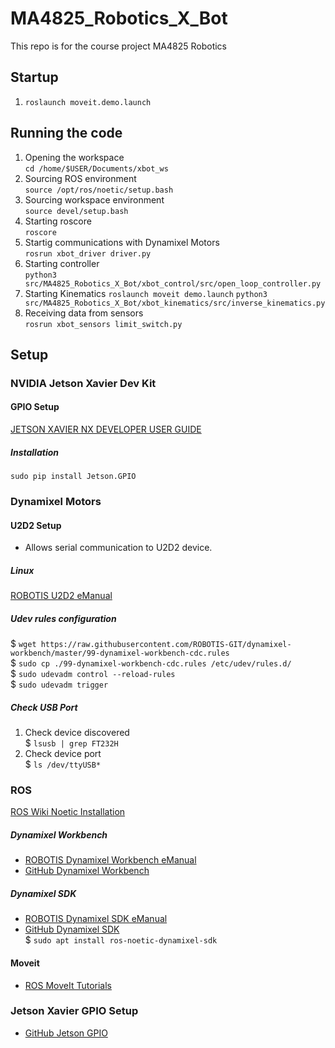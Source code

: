 # MA4825_Robotics_X_Bot
This repo is for the course project MA4825 Robotics
## Startup
1. ```roslaunch moveit.demo.launch```
## Running the code
1. Opening the workspace  
`cd /home/$USER/Documents/xbot_ws`
3. Sourcing ROS environment  
`source /opt/ros/noetic/setup.bash`
5. Sourcing workspace environment  
`source devel/setup.bash`
7. Starting roscore  
`roscore`
9. Startig communications with Dynamixel Motors  
`rosrun xbot_driver driver.py`
11. Starting controller  
`python3 src/MA4825_Robotics_X_Bot/xbot_control/src/open_loop_controller.py`
13. Starting Kinematics
`roslaunch moveit demo.launch`
`python3 src/MA4825_Robotics_X_Bot/xbot_kinematics/src/inverse_kinematics.py`
15. Receiving data from sensors  
`rosrun xbot_sensors limit_switch.py`

## Setup
### NVIDIA Jetson Xavier Dev Kit
#### GPIO Setup
[JETSON XAVIER NX DEVELOPER USER GUIDE](https://developer.download.nvidia.com/assets/embedded/secure/jetson/Xavier%20NX/Jetson_Xavier_NX_Developer_Kit_User_Guide.pdf?d37pwh1FXwVQGgBHs5bdTTzLxJcKNdnP58PVVUkszH-OpMg5bhL1fHhMKovpBBUnjWhk27ThlrJzPGtwH-csR4IUpyZ7992O9uV5qbPU4Vv2duIpsFw3flSfqbg_eEFT_RfcVIE6L8WGxAOqJubo-9HeM9l8WOg1WuiX6uQp8ycUCu8sdrfxi6hSYdbpCKtjD4gJ7ZiS&t=eyJscyI6ImdzZW8iLCJsc2QiOiJodHRwczovL3d3dy5nb29nbGUuY29tLyJ9)
##### Installation 
```sudo pip install Jetson.GPIO```


### Dynamixel Motors
#### U2D2 Setup
- Allows serial communication to U2D2 device. 
##### Linux
[ROBOTIS U2D2 eManual](https://emanual.robotis.com/docs/en/software/dynamixel/dynamixel_sdk/device_setup/#controller)
##### Udev rules configuration
\$ `wget https://raw.githubusercontent.com/ROBOTIS-GIT/dynamixel-workbench/master/99-dynamixel-workbench-cdc.rules`  
\$ `sudo cp ./99-dynamixel-workbench-cdc.rules /etc/udev/rules.d/`  
\$ `sudo udevadm control --reload-rules`  
\$ `sudo udevadm trigger`
##### Check USB Port
1. Check device discovered  
\$ `lsusb | grep FT232H`
2. Check device port  
\$ `ls /dev/ttyUSB*`
### ROS
[ROS Wiki Noetic Installation](http://wiki.ros.org/noetic/Installation/Ubuntu)
##### Dynamixel Workbench
- [ROBOTIS Dynamixel Workbench eManual](https://emanual.robotis.com/docs/en/software/dynamixel/dynamixel_workbench/)
- [GitHub Dynamixel Workbench](https://github.com/ROBOTIS-GIT/dynamixel-workbench.git)    
##### Dynamixel SDK
- [ROBOTIS Dynamixel SDK eManual](https://emanual.robotis.com/docs/en/software/dynamixel/dynamixel_sdk/)
- [GitHub Dynamixel SDK](https://github.com/ROBOTIS-GIT/DynamixelSDK.git)  
\$ `sudo apt install ros-noetic-dynamixel-sdk`
#### Moveit
- [ROS MoveIt Tutorials](https://ros-planning.github.io/moveit_tutorials/)
### Jetson Xavier GPIO Setup
- [GitHub Jetson GPIO](https://github.com/NVIDIA/jetson-gpio.git)

